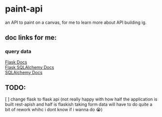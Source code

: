 # paint-api
an API to paint on a canvas, for me to learn more about API building ig.

## doc links for me:
### query data
[Flask Docs](https://flask.palletsprojects.com/en/2.2.x/)<br />
[Flask SQLAlchemy Docs](https://flask-sqlalchemy.palletsprojects.com/en/3.0.x/quickstart/#query-the-data)<br />
[SQLAlchemy Docs](https://docs.sqlalchemy.org/en/20/tutorial/data_select.html)<br />

## TODO:
[ ] change flask to flask api
(not really happy with how half the application is built rest-apish and half is flaskish taking form data will have to do quite a bit of rework whihc i dont know if i wanna do 😭)